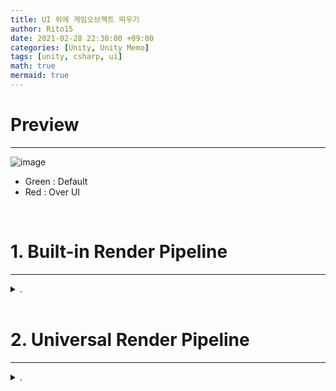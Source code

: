 ```yaml
---
title: UI 위에 게임오브젝트 띄우기
author: Rito15
date: 2021-02-28 22:30:00 +09:00
categories: [Unity, Unity Memo]
tags: [unity, csharp, ui]
math: true
mermaid: true
---
```


# Preview
---

![image](https://user-images.githubusercontent.com/42164422/109421383-7116f380-7a1a-11eb-95c2-fea9f22aa3ba.png)

- Green : Default
- Red : Over UI

<br>

# 1. Built-in Render Pipeline
---

<details>
<summary markdown="span"> 
.
</summary>

## [1] 레이어 준비
- [Over UI] 레이어를 만든다.

<br>

## [2] Over UI 카메라 준비
- 카메라를 하나 더 만들고, Audio Listener를 제거한다.

- 메인 카메라와 함께 움직이려면 메인 카메라의 자식으로 둔다.

- Over UI 카메라의 Camera 컴포넌트 설정
  - Clear Flags : `Depth Only`
  - Culling Mask : `Over UI`
  - Depth : `0`

- 메인 카메라의 Camera 컴포넌트 설정
  - Culling Mask에서 `Over UI`만 제외
  - Depth : `-1` (기본값)

<br>

## [3] 캔버스 설정
- Render Mode : `Screen Space - Camera`
- Render Camera : 메인 카메라
- Plane Distance : `0.30001` (메인 카메라의 Near Plane + 0.0001)

<br>

## [4] 대상에 레이어 설정
- UI 위에 띄울 게임오브젝트들에 [Over UI] 레이어를 설정한다.


</details>


<br>

# 2. Universal Render Pipeline
---

<details>
<summary markdown="span"> 
.
</summary>

## [1] 레이어 준비
- [Over UI] 레이어를 만든다.

<br>

## [2] Over UI 카메라 준비
- 카메라를 하나 더 만들고, Audio Listener를 제거한다.

- 메인 카메라와 함께 움직이려면 메인 카메라의 자식으로 둔다.

- Over UI 카메라의 Camera 컴포넌트 설정
  - Render Type : `Overlay`
  - Culling Mask : `Over UI`

- 메인 카메라의 Camera 컴포넌트 설정
  - Culling Mask에서 `Over UI`만 제외
  - Stack - Over UI 카메라 추가

<br>

## [3] 캔버스 설정
- Render Mode : `Screen Space - Camera`
- Render Camera : 메인 카메라
- Plane Distance : `0.30001` (메인 카메라의 Near Plane + 0.0001)

<br>

## [4] 대상에 레이어 설정
- UI 위에 띄울 게임오브젝트들에 [Over UI] 레이어를 설정한다.

<br>

## [5] 파티클 버그 해결

- 위처럼 설정할 경우, 파티클이 정상적으로 UI에 가려지지 않는 버그가 발생한다.

- Sorting Layer - [UI] 생성

- Canvas - Sorting Layer - [UI] 설정

</details>
